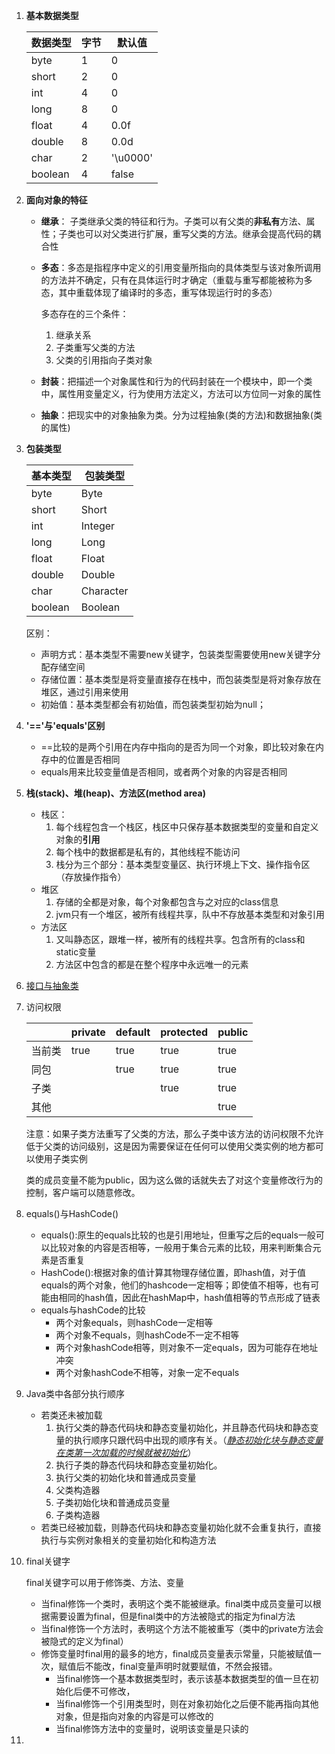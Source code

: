 1. **基本数据类型**

   | 数据类型 | 字节 | 默认值   |
   | -------- | ---- | -------- |
   | byte     | 1    | 0        |
   | short    | 2    | 0        |
   | int      | 4    | 0        |
   | long     | 8    | 0        |
   | float    | 4    | 0.0f     |
   | double   | 8    | 0.0d     |
   | char     | 2    | '\u0000' |
   | boolean  | 4    | false    |

2. **面向对象的特征**

   - **继承**： 子类继承父类的特征和行为。子类可以有父类的**非私有**方法、属性；子类也可以对父类进行扩展，重写父类的方法。继承会提高代码的耦合性

   - **多态**：多态是指程序中定义的引用变量所指向的具体类型与该对象所调用的方法并不确定，只有在具体运行时才确定（重载与重写都能被称为多态，其中重载体现了编译时的多态，重写体现运行时的多态）

     多态存在的三个条件：

     1. 继承关系
     2. 子类重写父类的方法
     3. 父类的引用指向子类对象

   - **封装**：把描述一个对象属性和行为的代码封装在一个模块中，即一个类中，属性用变量定义，行为使用方法定义，方法可以方位同一对象的属性

   - **抽象**：把现实中的对象抽象为类。分为过程抽象(类的方法)和数据抽象(类的属性)

3. **包装类型**

   | 基本类型 | 包装类型  |
   | -------- | --------- |
   | byte     | Byte      |
   | short    | Short     |
   | int      | Integer   |
   | long     | Long      |
   | float    | Float     |
   | double   | Double    |
   | char     | Character |
   | boolean  | Boolean   |

   区别：

   - 声明方式：基本类型不需要new关键字，包装类型需要使用new关键字分配存储空间
   - 存储位置：基本类型是将变量直接存在栈中，而包装类型是将对象存放在堆区，通过引用来使用
   - 初始值：基本类型都会有初始值，而包装类型初始为null；

4. **'=='与'equals'区别**

   - ==比较的是两个引用在内存中指向的是否为同一个对象，即比较对象在内存中的位置是否相同
   - equals用来比较变量值是否相同，或者两个对象的内容是否相同

5. **栈(stack)、堆(heap)、方法区(method area)**

   - 栈区：
     1. 每个线程包含一个栈区，栈区中只保存基本数据类型的变量和自定义对象的**引用**
     2. 每个栈中的数据都是私有的，其他线程不能访问
     3. 栈分为三个部分：基本类型变量区、执行环境上下文、操作指令区（存放操作指令）
   - 堆区
     1. 存储的全都是对象，每个对象都包含与之对应的class信息
     2. jvm只有一个堆区，被所有线程共享，队中不存放基本类型和对象引用
   - 方法区
     1. 又叫静态区，跟堆一样，被所有的线程共享。包含所有的class和static变量
     2. 方法区中包含的都是在整个程序中永远唯一的元素

6. [接口与抽象类][1]

   [1]: https://github.com/weaponed/JavaLearning/blob/master/%E6%8A%BD%E8%B1%A1%E7%B1%BB%E4%B8%8E%E6%8E%A5%E5%8F%A3.md	"接口与抽象类"



7. 访问权限

   |        | private | default | protected | public |
   | ------ | ------- | ------- | --------- | ------ |
   | 当前类 | true    | true    | true      | true   |
   | 同包   |         | true    | true      | true   |
   | 子类   |         |         | true      | true   |
   | 其他   |         |         |           | true   |

   注意：如果子类方法重写了父类的方法，那么子类中该方法的访问权限不允许低于父类的访问级别，这是因为需要保证在任何可以使用父类实例的地方都可以使用子类实例

   类的成员变量不能为public，因为这么做的话就失去了对这个变量修改行为的控制，客户端可以随意修改。
   
8. equals()与HashCode()

   * equals():原生的equals比较的也是引用地址，但重写之后的equals一般可以比较对象的内容是否相等，一般用于集合元素的比较，用来判断集合元素是否重复
   * HashCode():根据对象的值计算其物理存储位置，即hash值，对于值equals的两个对象，他们的hashcode一定相等；即使值不相等，也有可能由相同的hash值，因此在hashMap中，hash值相等的节点形成了链表
   * equals与hashCode的比较
     + 两个对象equals，则hashCode一定相等
     + 两个对象不equals，则hashCode不一定不相等
     + 两个对象hashCode相等，则对象不一定equals，因为可能存在地址冲突
     + 两个对象hashCode不相等，对象一定不equals

9. Java类中各部分执行顺序

   * 若类还未被加载
     1. 执行父类的静态代码块和静态变量初始化，并且静态代码块和静态变量的执行顺序只跟代码中出现的顺序有关。（<u>*静态初始化块与静态变量在类第一次加载的时候就被初始化*</u>）
     2. 执行子类的静态代码块和静态变量初始化。
     3. 执行父类的初始化块和普通成员变量
     4. 父类构造器
     5. 子类初始化块和普通成员变量
     6. 子类构造器
   * 若类已经被加载，则静态代码块和静态变量初始化就不会重复执行，直接执行与实例对象相关的变量初始化和构造方法

10. final关键字

    final关键字可以用于修饰类、方法、变量

    * 当final修饰一个类时，表明这个类不能被继承。final类中成员变量可以根据需要设置为final，但是final类中的方法被隐式的指定为final方法
    * 当final修饰一个方法时，表明这个方法不能被重写（类中的private方法会被隐式的定义为final）
    * 修饰变量时final用的最多的地方，final成员变量表示常量，只能被赋值一次，赋值后不能改，final变量声明时就要赋值，不然会报错。
      + 当final修饰一个基本数据类型时，表示该基本数据类型的值一旦在初始化后便不可修改，
      + 当final修饰一个引用类型时，则在对象初始化之后便不能再指向其他对象，但是指向对象的内容是可以修改的
      + 当final修饰方法中的变量时，说明该变量是只读的

11. 



   

